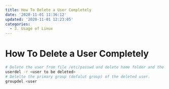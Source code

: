```yaml
---
title: How To Delete a User Completely
date: '2020-11-01 11:36:12'
updated: '2020-11-01 12:23:05'
categories:
  - 3. Usage of Linux
---
```

# How To Delete a User Completely

```sh
# Delete the user from file /etc/passwd and delete home folder and the mail folder of the user.
userdel -r <user to be deleted>
# Delelte the primary group (defalut group) of the deleted user.
groupdel <user
```


